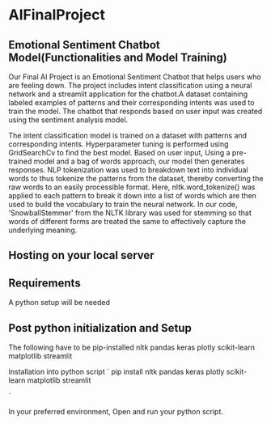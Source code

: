 # AIFinalProject

## Emotional Sentiment Chatbot Model(Functionalities and Model Training)
Our Final AI Project is an Emotional Sentiment Chatbot that helps users who are feeling down. The project includes intent classification using a neural network
and a streamlit application for the chatbot.A dataset containing labeled examples of patterns and their corresponding intents was used to train the model. The chatbot that 
responds based on user input was created using the sentiment analysis model.

The intent classification model is trained on a dataset with patterns and corresponding intents. Hyperparameter tuning is performed using GridSearchCv to find the best model.
Based on user input, Using a pre-trained model and a bag of words approach, our model then generates responses. 
NLP tokenization was used to breakdown text into individual words to thus tokenize the patterns from the dataset, thereby converting the raw words to 
an easily processible format. Here, nltk.word_tokenize() was applied to each pattern to break it down into a list of words which are then used to build the vocabulary to train
the neural network. 
In our code, 'SnowballStemmer' from the NLTK library was used for stemming so that words of different forms are treated the same to effectively capture the underlying meaning.


## Hosting on your local server
## Requirements 
A python setup will be needed 

##  Post python initialization and Setup 
The following have to be pip-installed
nltk pandas keras plotly scikit-learn matplotlib streamlit



Installation into  python script
`
pip install nltk pandas keras plotly scikit-learn matplotlib streamlit

`

In your preferred environment, Open and run your  python script.




